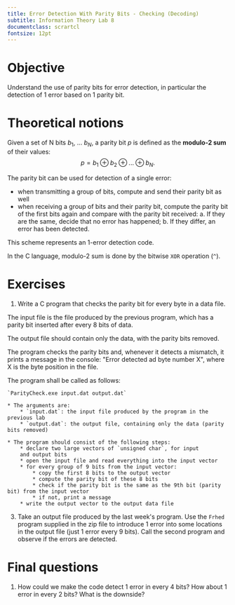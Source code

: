 ```yaml
---
title: Error Detection With Parity Bits - Checking (Decoding)
subtitle: Information Theory Lab 8
documentclass: scrartcl
fontsize: 12pt
---
```


# Objective

Understand the use of parity bits for error detection,
in particular the detection of 1 error based on 1 parity bit.

# Theoretical notions

Given a set of N bits $b_1$, ... $b_N$, a parity bit $p$
is defined as the **modulo-2 sum** of their values:
$$p = b_1 \oplus b_2 \oplus ... \oplus b_N.$$

The parity bit can be used for detection of a single error:

- when transmitting a group of bits, compute and send their parity
bit as well
- when receiving a group of bits and their parity bit, compute the 
parity bit of the first bits again and compare with the parity bit 
received:
    a. If they are the same, decide that no error has happened;
    b. If they differ, an error has been detected.

This scheme represents an 1-error detection code.

In the C language, modulo-2 sum is done by the bitwise `XOR` operation (`^`).


# Exercises

1. Write a C program that checks the parity bit for every byte
in a data file.

The input file is the file produced by the previous program, which has a parity bit inserted after every 8 bits of data.

The output file should contain only the data, with the parity bits removed.

The program checks the parity bits and, whenever it detects a mismatch, it prints a message in the console:
"Error detected ad byte number X", where X is the byte position in the file.

The program shall be called as follows:

    `ParityCheck.exe input.dat output.dat`
    
    * The arguments are:
        * `input.dat`: the input file produced by the program in the previous lab
        * `output.dat`: the output file, containing only the data (parity bits removed)
    
    * The program should consist of the following steps:
        * declare two large vectors of `unsigned char`, for input
        and output bits
        * open the input file and read everything into the input vector
        * for every group of 9 bits from the input vector:
            * copy the first 8 bits to the output vector
            * compute the parity bit of these 8 bits
            * check if the parity bit is the same as the 9th bit (parity bit) from the input vector
            * if not, print a message
        * write the output vector to the output data file

3. Take an output file produced by the last week's program. 
Use the `Frhed` program supplied in the zip file to introduce 1 error into
some locations in the output file (just 1 error every 9 bits). Call the
second program and observe if the errors are detected.

# Final questions

1. How could we make the code detect 1 error in every 4 bits?
How about 1 error in every 2 bits? What is the downside?


